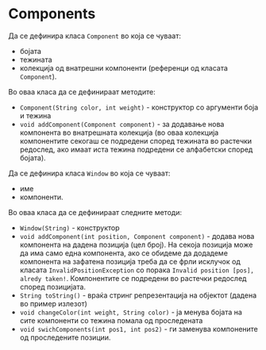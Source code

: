 # Components

<p>Да се дефинира класа <code>Component</code> во која се чуваат:</p>

<ul>
<li>бојата</li>
<li>тежината</li>
<li>колекција од внатрешни компоненти (референци од класата <code>Component</code>).</li>
</ul>

<p>Во оваа класа да се дефинираат методите:</p>

<ul>
<li><code>Component(String color, int weight)</code> - конструктор со аргументи боја и тежина</li>
<li><code>void addComponent(Component component)</code> - за додавање нова компонента во внатрешната колекција (во оваа колекција компонентите секогаш се подредени според тежината во растечки редослед, ако имаат иста тежина подредени се алфабетски според бојата).</li>
</ul>

<p>Да се дефинира класа <code>Window</code> во која се чуваат:</p>

<ul>
<li>име</li>
<li>компоненти.</li>
</ul>

<p>Во оваа класа да се дефинираат следните методи:</p>

<ul>
<li><code>Window(String)</code> - конструктор</li>
<li><code>void addComponent(int position, Component component)</code> - додава нова компонента на дадена позиција (цел број). На секоја позиција може да има само една компонента, ако се обидеме да додадеме компонента на зафатена позиција треба да се фрли исклучок од класата <code>InvalidPositionException</code> со порака <code>Invalid position [pos], alredy taken!</code>. Компонентите се подредени во растечки редослед според позицијата.</li>
<li> <code>String toString()</code> - враќа стринг репрезентација на објектот (дадена во пример излезот)</li>
<li><code>void changeColor(int weight, String color)</code> - ја менува бојата на сите компоненти со тежина помала од проследената</li>
<li><code>void swichComponents(int pos1, int pos2)</code> - ги заменува компонените од проследените позиции.</li>
</ul>